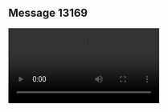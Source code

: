 ## Message 13169



![Video](https://data.iron-swords.co.il/2024/October/28/https://data.iron-swords.co.il/2024/October/28/13169/13169_media.mp4)
